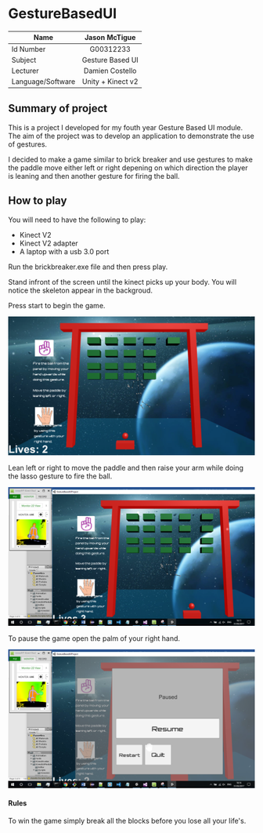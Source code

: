 # GestureBasedUI

|  Name |      Jason McTigue | 
|----------|:-------------:|
| Id Number|  G00312233 |
| Subject |    Gesture Based UI   | 
| Lecturer | Damien Costello |
| Language/Software | Unity + Kinect v2 |


## Summary of project
This is a project I developed for my fouth year Gesture Based UI module. The aim of the project was to develop an application to demonstrate the use of gestures.

I decided to make a game similar to brick breaker and use gestures to make the paddle move either left or right depening on which direction the player is leaning and then another gesture for firing the ball.

## How to play
You will need to have the following to play:

* Kinect V2
* Kinect V2 adapter
* A laptop with a usb 3.0 port



Run the brickbreaker.exe file and then press play.

Stand infront of the screen until the kinect picks up your body. You will notice the skeleton appear in the backgroud.

Press start to begin the game.

![alt text](Images/Playgame.png)

Lean left or right to move the paddle and then raise your arm while doing the lasso gesture to fire the ball.

![alt text](Images/LeanRight.png)

To pause the game open the palm of your right hand.

![alt text](Images/Pausegame.png)
 
####  **Rules**

To win the game simply break all the blocks before you lose all your life's.